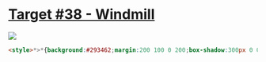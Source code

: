 # [Target #38 - Windmill](https://cssbattle.dev/play/38)

![](https://cssbattle.dev/targets/38.png)

```HTML
<style>*>*{background:#293462;margin:200 100 0 200;box-shadow:300px 0 0 200px#293462,-150px -150px 0 53q#fff1c1,0 0 0 53q#a64942,0 0 0 3in#fe5f5
```